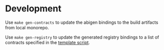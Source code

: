# Development

Use `make gen-contracts` to update the abigen bindings to the build artifacts from local monorepo.

Use `make gen-registry` to update the generated registry bindings to a list of contracts specified in the [template script](`registry/internal/gen-registry.go`).
